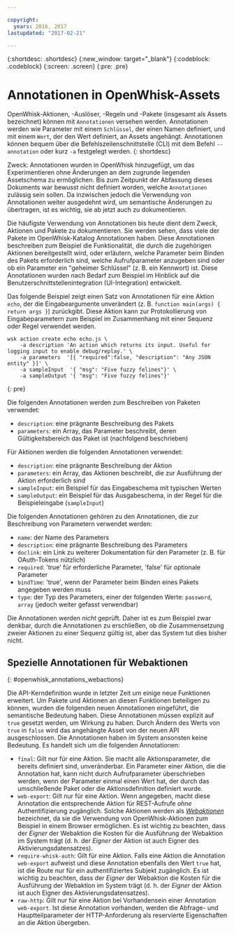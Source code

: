 ```yaml
---

copyright:
  years: 2016, 2017
lastupdated: "2017-02-21"

---
```


{:shortdesc: .shortdesc}
{:new_window: target="_blank"}
{:codeblock: .codeblock}
{:screen: .screen}
{:pre: .pre}

# Annotationen in OpenWhisk-Assets

OpenWhisk-Aktionen, -Auslöser, -Regeln und -Pakete (insgesamt als Assets bezeichnet) können mit `Annotationen` versehen werden. Annotationen werden wie Parameter mit einem `Schlüssel`, der einen Namen definiert, und mit einem `Wert`, der den Wert definiert, an Assets angehängt. Annotationen können bequem über die Befehlszeilenschnittstelle (CLI) mit dem Befehl `--annotation` oder kurz `-a` festgelegt werden.
{: shortdesc}

Zweck: Annotationen wurden in OpenWhisk hinzugefügt, um das Experimentieren ohne Änderungen an dem zugrunde liegenden Assetschema zu ermöglichen. Bis zum Zeitpunkt der Abfassung dieses Dokuments war bewusst nicht definiert worden, welche `Annotationen` zulässig sein sollen. Da inzwischen jedoch die Verwendung von Annotationen weiter ausgedehnt wird, um semantische Änderungen zu übertragen, ist es wichtig, sie ab jetzt auch zu dokumentieren.

Die häufigste Verwendung von Annotationen bis heute dient dem Zweck, Aktionen und Pakete zu dokumentieren. Sie werden sehen, dass viele der Pakete im OpenWhisk-Katalog Annotationen haben. Diese Annotationen beschreiben zum Beispiel die Funktionalität, die durch die zugehörigen Aktionen bereitgestellt wird, oder erläutern, welche Parameter beim Binden des Pakets erforderlich sind, welche Aufrufparameter anzugeben sind oder ob ein Parameter ein "geheimer Schlüssel" (z. B. ein Kennwort) ist. Diese Annotationen wurden nach Bedarf zum Beispiel im Hinblick auf die Benutzerschnittstellenintegration (UI-Integration) entwickelt.

Das folgende Beispiel zeigt einen Satz von Annotationen für eine Aktion `echo`, der die Eingabeargumente unverändert (z. B. `function main(args) { return args }`) zurückgibt. Diese Aktion kann zur Protokollierung von Eingabeparametern zum Beispiel im Zusammenhang mit einer Sequenz oder Regel verwendet werden.

```
wsk action create echo echo.js \
    -a description 'An action which returns its input. Useful for logging input to enable debug/replay.' \
    -a parameters  '[{ "required":false, "description": "Any JSON entity" }]' \
    -a sampleInput  '{ "msg": "Five fuzzy felines"}' \
    -a sampleOutput '{ "msg": "Five fuzzy felines"}'
```
{: pre}

Die folgenden Annotationen werden zum Beschreiben von Paketen verwendet:

- `description`: eine prägnante Beschreibung des Pakets
- `parameters`: ein Array, das Parameter beschreibt, deren Gültigkeitsbereich das Paket ist (nachfolgend beschrieben)

Für Aktionen werden die folgenden Annotationen verwendet: 

- `description`: eine prägnante Beschreibung der Aktion
- `parameters`: ein Array, das Aktionen beschreibt, die zur Ausführung der Aktion erforderlich sind
- `sampleInput`: ein Beispiel für das Eingabeschema mit typischen Werten
- `sampleOutput`: ein Beispiel für das Ausgabeschema, in der Regel für die Beispieleingabe (`sampleInput`)

Die folgenden Annotationen gehören zu den Annotationen, die zur Beschreibung von Parametern verwendet werden:

- `name`: der Name des Parameters
- `description`: eine prägnante Beschreibung des Parameters
- `doclink`: ein Link zu weiterer Dokumentation für den Parameter (z. B. für OAuth-Tokens nützlich) 
- `required`: 'true' für erforderliche Parameter, 'false' für optionale Parameter
- `bindTime`: 'true', wenn der Parameter beim Binden eines Pakets angegeben werden muss
- `type`: der Typ des Parameters, einer der folgenden Werte: `password`, `array` (jedoch weiter gefasst verwendbar)

Die Annotationen werden *nicht* geprüft. Daher ist es zum Beispiel zwar denkbar, durch die Annotationen zu erschließen, ob die Zusammensetzung zweier Aktionen zu einer Sequenz gültig ist, aber das System tut dies bisher nicht.

## Spezielle Annotationen für Webaktionen
{: #openwhisk_annotations_webactions}

Die API-Kerndefinition wurde in letzter Zeit um einige neue Funktionen erweitert. Um Pakete und Aktionen an diesen Funktionen beteiligen zu können, wurden die folgenden neuen Annotationen eingeführt, die semantische Bedeutung haben. Diese Annotationen müssen explizit auf `true` gesetzt werden, um Wirkung zu haben. Durch Ändern des Werts von `true` in `false` wird das angehängte Asset von der neuen API ausgeschlossen. Die Annotationen haben im System ansonsten keine Bedeutung. Es handelt sich um die folgenden Annotationen:

- `final`: Gilt nur für eine Aktion. Sie macht alle Aktionsparameter, die bereits definiert sind, unveränderbar. Ein Parameter einer Aktion, die die Annotation hat, kann nicht durch Aufrufparameter überschrieben werden, wenn der Parameter einmal einen Wert hat, der durch das umschließende Paket oder die Aktionsdefinition definiert wurde.
- `web-export`: Gilt nur für eine Aktion. Wenn angegeben, macht diese Annotation die entsprechende Aktion für REST-Aufrufe *ohne* Authentifizierung zugänglich. Solche Aktionen werden als [*Webaktionen*](openwhisk_webactions.html) bezeichnet, da sie die Verwendung von OpenWhisk-Aktionen zum Beispiel in einem Browser ermöglichen. Es ist wichtig zu beachten, dass der *Eigner* der Webaktion die Kosten für die Ausführung der Webaktion im System trägt (d. h. der *Eigner* der Aktion ist auch Eigner des Aktivierungsdatensatzes).
- `require-whisk-auth`: Gilt für eine Aktion. Falls eine Aktion die Annotation `web-export` aufweist und diese Annotation ebenfalls den Wert `true` hat, ist die Route nur für ein authentifiziertes Subjekt zugänglich. Es ist wichtig zu beachten, dass der *Eigner* der Webaktion die Kosten für die Ausführung der Webaktion im System trägt (d. h. der *Eigner* der Aktion ist auch Eigner des Aktivierungsdatensatzes).
- `raw-http`: Gilt nur für eine Aktion bei Vorhandensein einer Annotation `web-export`. Ist diese Annotation vorhanden, werden die Abfrage- und Hauptteilparameter der HTTP-Anforderung als reservierte Eigenschaften an die Aktion übergeben.

